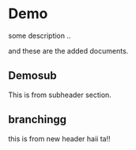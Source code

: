 # Demo

some description ..

and these are the added documents.

## Demosub

This is from subheader section.

## branchingg

this is from new header haii ta!!